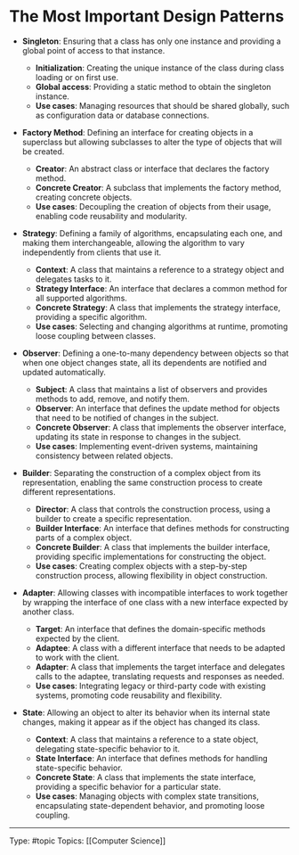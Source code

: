 # The Most Important Design Patterns

- **Singleton**: Ensuring that a class has only one instance and providing a global point of access to that instance.
  - **Initialization**: Creating the unique instance of the class during class loading or on first use.
  - **Global access**: Providing a static method to obtain the singleton instance.
  - **Use cases**: Managing resources that should be shared globally, such as configuration data or database connections.

- **Factory Method**: Defining an interface for creating objects in a superclass but allowing subclasses to alter the type of objects that will be created.
  - **Creator**: An abstract class or interface that declares the factory method.
  - **Concrete Creator**: A subclass that implements the factory method, creating concrete objects.
  - **Use cases**: Decoupling the creation of objects from their usage, enabling code reusability and modularity.

- **Strategy**: Defining a family of algorithms, encapsulating each one, and making them interchangeable, allowing the algorithm to vary independently from clients that use it.
  - **Context**: A class that maintains a reference to a strategy object and delegates tasks to it.
  - **Strategy Interface**: An interface that declares a common method for all supported algorithms.
  - **Concrete Strategy**: A class that implements the strategy interface, providing a specific algorithm.
  - **Use cases**: Selecting and changing algorithms at runtime, promoting loose coupling between classes.

- **Observer**: Defining a one-to-many dependency between objects so that when one object changes state, all its dependents are notified and updated automatically.
  - **Subject**: A class that maintains a list of observers and provides methods to add, remove, and notify them.
  - **Observer**: An interface that defines the update method for objects that need to be notified of changes in the subject.
  - **Concrete Observer**: A class that implements the observer interface, updating its state in response to changes in the subject.
  - **Use cases**: Implementing event-driven systems, maintaining consistency between related objects.

- **Builder**: Separating the construction of a complex object from its representation, enabling the same construction process to create different representations.
  - **Director**: A class that controls the construction process, using a builder to create a specific representation.
  - **Builder Interface**: An interface that defines methods for constructing parts of a complex object.
  - **Concrete Builder**: A class that implements the builder interface, providing specific implementations for constructing the object.
  - **Use cases**: Creating complex objects with a step-by-step construction process, allowing flexibility in object construction.

- **Adapter**: Allowing classes with incompatible interfaces to work together by wrapping the interface of one class with a new interface expected by another class.
  - **Target**: An interface that defines the domain-specific methods expected by the client.
  - **Adaptee**: A class with a different interface that needs to be adapted to work with the client.
  - **Adapter**: A class that implements the target interface and delegates calls to the adaptee, translating requests and responses as needed.
  - **Use cases**: Integrating legacy or third-party code with existing systems, promoting code reusability and flexibility.

- **State**: Allowing an object to alter its behavior when its internal state changes, making it appear as if the object has changed its class.
  - **Context**: A class that maintains a reference to a state object, delegating state-specific behavior to it.
  - **State Interface**: An interface that defines methods for handling state-specific behavior.
  - **Concrete State**: A class that implements the state interface, providing a specific behavior for a particular state.
  - **Use cases**: Managing objects with complex state transitions, encapsulating state-dependent behavior, and promoting loose coupling.
___
Type: #topic
Topics: [[Computer Science]]

